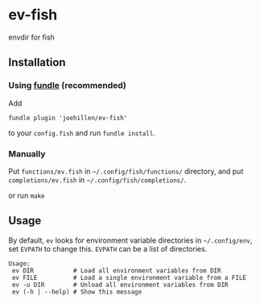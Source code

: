 # ev-fish

envdir for fish

## Installation

### Using [fundle](https://github.com/tuvistavie/fundle) (recommended)

Add

```
fundle plugin 'joehillen/ev-fish'
```

to your `config.fish` and run `fundle install`.

### Manually

Put `functions/ev.fish` in `~/.config/fish/functions/` directory,
and put `completions/ev.fish` in `~/.config/fish/completions/`.

or run `make`

## Usage

By default, `ev` looks for environment variable directories in `~/.config/env`,
set `EVPATH` to change this. `EVPATH` can be a list of directories.

```
Usage:
 ev DIR           # Load all environment variables from DIR
 ev FILE          # Load a single environment variable from a FILE
 ev -u DIR        # Unload all environment variables from DIR
 ev (-h | --help) # Show this message
```

